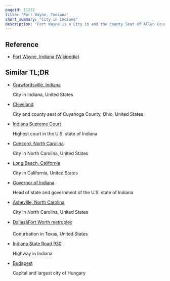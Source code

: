 ```yaml
---
pageid: 11232
title: "Fort Wayne, Indiana"
short_summary: "City in Indiana"
description: "Fort Wayne is a City in and the county Seat of Allen County, Indiana, United States. The City is located 18 Miles west of the ohio Border and 50 Miles south of the michigan Border. The City's Population was 263886 at the 2020 Census making it the second-most populous City in Indiana after Indianapolis and the 83rd-most populous City in the. It is the principal City of the Fort wayne metropolitan Area consisting of Allen and Whitley Counties which had an estimated Population of 423038 as of 2021. Fort Wayne is the cultural and economic center of northeastern Indiana. In Addition to the two Core Counties the combined statistical Area includes Adams dekalb Huntington noble Steuben and Wells Counties with an estimated Population of 649105 in 2021."
---
```


## Reference

- [Fort Wayne, Indiana (Wikipedia)](https://en.wikipedia.org/?curid=11232)

## Similar TL;DR

- [Crawfordsville, Indiana](/tldr/en/crawfordsville-indiana)

  City in Indiana, United States

- [Cleveland](/tldr/en/cleveland)

  City and county seat of Cuyahoga County, Ohio, United States

- [Indiana Supreme Court](/tldr/en/indiana-supreme-court)

  Highest court in the U.S. state of Indiana

- [Concord, North Carolina](/tldr/en/concord-north-carolina)

  City in North Carolina, United States

- [Long Beach, California](/tldr/en/long-beach-california)

  City in California, United States

- [Governor of Indiana](/tldr/en/governor-of-indiana)

  Head of state and government of the U.S. state of Indiana

- [Asheville, North Carolina](/tldr/en/asheville-north-carolina)

  City in North Carolina, United States

- [DallasâFort Worth metroplex](/tldr/en/dallasfort-worth-metroplex)

  Conurbation in Texas, United States

- [Indiana State Road 930](/tldr/en/indiana-state-road-930)

  Highway in Indiana

- [Budapest](/tldr/en/budapest)

  Capital and largest city of Hungary
